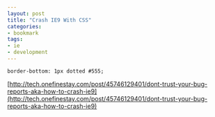 ```yaml
---
layout: post
title: "Crash IE9 With CSS"
categories:
- bookmark
tags:
- ie
- development
---
```


    border-bottom: 1px dotted #555;

[http://tech.onefinestay.com/post/45746129401/dont-trust-your-bug-reports-aka-how-to-crash-ie9](http://tech.onefinestay.com/post/45746129401/dont-trust-your-bug-reports-aka-how-to-crash-ie9)